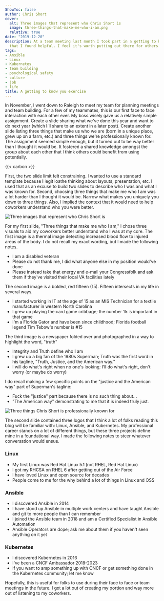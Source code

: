 ```yaml
---
ShowToc: false
author: Chris Short
cover:
  alt: Three images that represent who Chris Short is
  image: three-things-that-make-me-who-i-am.png
  relative: true
date: "2019-12-20"
description: At a team meeting last month I took part in a getting to know you exercise
  that I found helpful. I feel it's worth putting out there for others.
tags:
- Ansible
- Linux
- Kubernetes
- team building
- psychological safety
- culture
- job
- life
title: A getting to know you exercise
---
```


In November, I went down to Raleigh to meet my team for planning meetings and team building. For a few of my teammates, this is our first face to face interaction with each other ever. My boss wisely gave us a relatively simple assignment. Create a slide sharing what we've done this year and want to do next year (which I'll share to an extent in a later post). Create another slide listing three things that make us who we are (born in a unique place, grew up on a farm, etc.) and three things we're professionally known for. The assignment seemed simple enough, but it turned out to be way better than I thought it would be. It fostered a shared knowledge amongst the group about each other that I think others could benefit from using potentially.

{{< carbon >}}

First, the two slide limit felt constraining. I wanted to use a standard template because I legit loathe thinking about layouts, presentation, etc. I used that as an excuse to build two slides to describe who I was and what I was known for. Second, choosing three things that make me who I am was a lot harder than I thought it would be. Narrow what makes you uniquely you down to three things. Also, I implied the context that it would need to help coworkers understand who you were better.

![Three images that represent who Chris Short is](/a-getting-to-know-you-exercise/three-things-that-make-me-who-i-am.png)

For my first slide, "Three things that make me who I am," I chose three visuals to aid my coworkers better understand who I was at my core. The first image is a thermal image detecting increased blood flow to injured areas of the body. I do not recall my exact wording, but I made the following notes.

* I am a disabled veteran
* Please do not thank me, I did what anyone else in my position would've done
* Please instead take that energy and e-mail your Congressfolk and ask them if they've visited their local VA facilities lately

The second image is a bolded, red fifteen (15). Fifteen intersects in my life in several ways.

* I started working in IT at the age of 15 as an MIS Technician for a textile manufacturer in western North Carolina
* I grew up playing the card game cribbage; the number 15 is important in that game
* I'm a Florida Gator and have been since childhood; Florida football legend Tim Tebow's number is #15

The third image is a newspaper folded over and photographed in a way to highlight the word, "truth"

* Integrity and Truth define who I am
* I grew up a big fan of the 1980s Superman; Truth was the first word in his tagline, "Truth, Justice, and the American way."
* I will do what's right when no one's looking; I'll do what's right, don't worry (or maybe do worry)

I do recall making a few specific points on the "justice and the American way" part of Superman's tagline:

* Fuck the "justice" part because there is no such thing about...
* "The American way" demonstrating to me that it is indeed truly just.

<a id="three-things"></a>
![Three things Chris Short is professionally known for](/a-getting-to-know-you-exercise/professionally-known-for.png)

The second slide contained three logos that I think a lot of folks reading this blog will be familiar with: Linux, Ansible, and Kubernetes. My professional career stands on a lot of different things, but these three projects define mine in a foundational way. I made the following notes to steer whatever conversation would ensue.

### Linux

* My first Linux was Red Hat Linux 5.1 (not RHEL, Red Hat Linux)
* I got my RHCSA on RHEL 6 after getting out of the Air Force
* I have loved Linux and open source for decades
* People come to me for the why behind a lot of things in Linux and OSS

### Ansible

* I discovered Ansible in 2014
* I have stood up Ansible in multiple work centers and have taught Ansible and git to more people than I can remember
* I joined the Ansible team in 2018 and am a Certified Specialist in Ansible Automation
* Ansible Operators are dope; ask me about them if you haven't seen anything on it yet

### Kubernetes

* I discovered Kubernetes in 2016
* I've been a CNCF Ambassador 2018-2023
* If you want to amp something up with CNCF or get something done in the Kubernetes community; let me know

Hopefully, this is useful for folks to use during their face to face or team meetings in the future. I got a lot out of creating my portion and way more out of listening to my coworkers.
